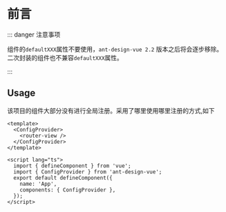 # 前言

::: danger 注意事项

组件的`defaultXXX`属性不要使用，`ant-design-vue 2.2` 版本之后将会逐步移除。二次封装的组件也不兼容`defaultXXX`属性。

:::

## Usage

该项目的组件大部分没有进行全局注册。采用了哪里使用哪里注册的方式,如下

```vue
<template>
  <ConfigProvider>
    <router-view />
  </ConfigProvider>
</template>

<script lang="ts">
  import { defineComponent } from 'vue';
  import { ConfigProvider } from 'ant-design-vue';
  export default defineComponent({
    name: 'App',
    components: { ConfigProvider },
  });
</script>
```
